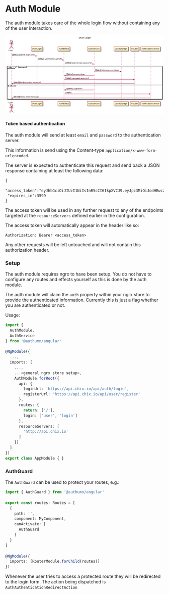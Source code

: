 # Auth Module

The auth module takes care of the whole login flow without containing any of the user interaction.

![Login Diagram](diagrams/login.png)

#### Token based authentication

The auth module will send at least `email` and `password` to the authentication server.

This information is send using the Content-type `application/x-www-form-urlencoded`.

The server is expected to authenticate this request and send back a JSON response containing at least the following data:

```text
{
 "access_token":"eyJhbGciOiJIUzI1NiIsInR5cCI6IkpXVCJ9.eyJpc3MiOiJodHRwczovL2NoaXguaW8iLCJzdWIiOiI1YWE1MTU0OWRmNGJlYzAwMGY0YmMxMTgiLCJhdWQiOiJjbGllbnRfaWQiLCJzY29wZXMiOltdLCJlbWFpbCI6InJoYWxmZkB5YWhvby5jb20iLCJleHAiOjE1MjcxNDYxODksImlhdCI6MTUyMTAyNjE4OSwianRpIjoiM2NiMGE2NDgtMjNlYy00NWQ5LTk5ZGMtN2U3NTI3MTVlMzE0In0.pQEsbpAIPX450USc62_NjTaOo1dt3P_csIbFjRHCv4c",
 "expires_in":3599
}
```

The access token will be used in any further request to any of the endpoints targeted at the `resourceServers` defined earlier in the configuration.

The access token will automatically appear in the header like so:

```text
Authorization: Bearer <access_token>
```

Any other requests will be left untouched and will not contain this authorization header.

### Setup

The auth module requires ngrx to have been setup. You do not have to configure any routes and effects yourself as this is done by the auth module.

The auth module will claim the `auth` property within your ngrx store to provide the authenticated information. Currently this is just a flag whether you are authenticated or not.

Usage:

```typescript
import {
  AuthModule,
  AuthService
} from '@authumn/angular'

@NgModule({
  ...,
  imports: [
    ...,
    ...<general ngrx store setup>,
    AuthModule.forRoot({
      api: {
        loginUrl: 'https://api.chix.io/api/auth/login',
        registerUrl: 'https://api.chix.io/api/user/register'
      },
      routes: {
        return: ['/'],
        login: ['user', 'login']
      },
      resourceServers: [
        'http://api.chix.io'
      ]
    })
  ]
})
export class AppModule { }
```

### AuthGuard

The `AuthGuard` can be used to protect your routes, e.g.:

```typescript
import { AuthGuard } from '@authumn/angular'

export const routes: Routes = [
  {
    path: '',
    component: MyComponent,
    canActivate: [
      AuthGuard
    ]
  }
]

@NgModule({
  imports: [RouterModule.forChild(routes)]
})
```

Whenever the user tries to access a protected route they will be redirected to the login form. The action being dispatched is `AuthAuthenticationRedirectAction`
